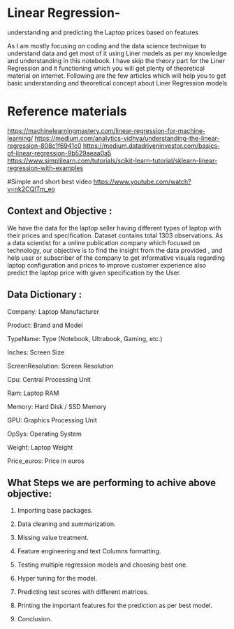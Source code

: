 # Linear Regression-
understanding and predicting the Laptop prices based on features 

As I am mostly focusing on coding and the data science technique to understand data and get most of it using Liner models as per my knowledge and understanding in this notebook. I have skip the theory part for the Liner Regression and it functioning which you will get plenty of theoretical material on internet.
Following are the few articles which will help you to get basic understanding and theoretical concept about Liner Regression models 

# Reference materials 
https://machinelearningmastery.com/linear-regression-for-machine-learning/
https://medium.com/analytics-vidhya/understanding-the-linear-regression-808c1f6941c0
https://medium.datadriveninvestor.com/basics-of-linear-regression-9b529aeaa0a5
https://www.simplilearn.com/tutorials/scikit-learn-tutorial/sklearn-linear-regression-with-examples

#Simple and short best video
https://www.youtube.com/watch?v=nk2CQITm_eo



## Context and Objective :

We have the data for the laptop seller having different types of laptop with their prices and specification. Dataset contains total 1303 observations. As a data scientist for a online publication company which focused on technology, our objective is to find the insight from the data provided , and help user or subscriber of the company to get informative visuals regarding laptop configuration and prices to improve customer experience also predict the laptop price with given specification by the User.

## Data Dictionary :

Company: Laptop Manufacturer

Product: Brand and Model

TypeName: Type (Notebook, Ultrabook, Gaming, etc.)

Inches: Screen Size

ScreenResolution: Screen Resolution

Cpu: Central Processing Unit

Ram: Laptop RAM

Memory: Hard Disk / SSD Memory

GPU: Graphics Processing Unit

OpSys: Operating System

Weight: Laptop Weight

Price_euros: Price in euros


## What Steps we are performing  to achive  above objective:

1) Importing base packages.

2) Data cleaning and summarization.

3) Missing value treatment.

4) Feature engineering and text Columns formatting.

6) Testing multiple regression models and choosing best one.

7) Hyper tuning for the model.

8) Predicting test scores with different matrices.

9) Printing the important features for the prediction as per best model.

10) Conclusion.


